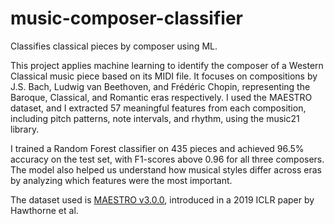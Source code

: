 # music-composer-classifier
Classifies classical pieces by composer using ML.

This project applies machine learning to identify the composer of a Western Classical music piece based on its MIDI file. It focuses on compositions by J.S. Bach, Ludwig van Beethoven, and Frédéric Chopin, representing the Baroque, Classical, and Romantic eras respectively. I used the MAESTRO dataset, and I extracted 57 meaningful features from each composition, including pitch patterns, note intervals, and rhythm, using the music21 library.

I trained a Random Forest classifier on 435 pieces and achieved 96.5% accuracy on the test set, with F1-scores above 0.96 for all three composers. The model also helped us understand how musical styles differ across eras by analyzing which features were the most important.

The dataset used is [MAESTRO v3.0.0](https://magenta.tensorflow.org/datasets/maestro), introduced in a 2019 ICLR paper by Hawthorne et al.
